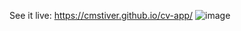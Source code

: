 See it live: https://cmstiver.github.io/cv-app/
![image](https://user-images.githubusercontent.com/74641218/127857648-495690bf-0be8-4a4b-9f3d-de4ff867228f.png)
